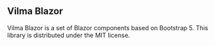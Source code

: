 ## Vilma Blazor
Vilma Blazor is a set of Blazor components based on Bootstrap 5. This library is distributed under the MIT license.